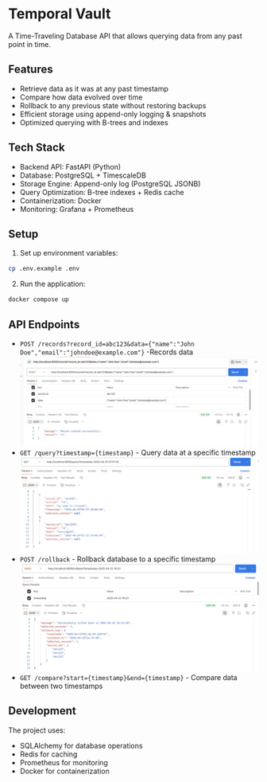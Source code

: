 # Temporal Vault

A Time-Traveling Database API that allows querying data from any past point in time.

## Features

- Retrieve data as it was at any past timestamp
- Compare how data evolved over time
- Rollback to any previous state without restoring backups
- Efficient storage using append-only logging & snapshots
- Optimized querying with B-trees and indexes

## Tech Stack

- Backend API: FastAPI (Python)
- Database: PostgreSQL + TimescaleDB
- Storage Engine: Append-only log (PostgreSQL JSONB)
- Query Optimization: B-tree indexes + Redis cache
- Containerization: Docker
- Monitoring: Grafana + Prometheus

## Setup



1. Set up environment variables:

```bash
cp .env.example .env

```

2. Run the application:

```bash
docker compose up
```

## API Endpoints

- `POST /records?record_id=abc123&data={"name":"John Doe","email":"johndoe@example.com"}` -Records data
![records](img/record.png)
- `GET /query?timestamp={timestamp}` - Query data at a specific timestamp
![query](img/query.png)
- `POST /rollback` - Rollback database to a specific timestamp
![rollback](img/rollback.png)
- `GET /compare?start={timestamp}&end={timestamp}` - Compare data between two timestamps

## Development

The project uses:

- SQLAlchemy for database operations
- Redis for caching
- Prometheus for monitoring
- Docker for containerization

